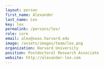 ```yaml
---
layout: person
first_name: Alexander
last_name: Lex
key: lex
permalink: /persons/lex/
role: core
email: alex@seas.harvard.edu
image: /assets/images/team/lex.png
organization: Harvard University
position: Postdoctoral Research Associate
website: http://alexander-lex.com
---
```

